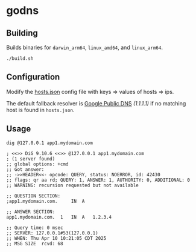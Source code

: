 # godns

## Building

Builds binaries for `darwin_arm64`, `linux_amd64`, and `linux_arm64`.

```shell
./build.sh
```

## Configuration

Modify the [hosts.json](https://github.com/nodesocket/godns/blob/master/hosts.json) config file with keys => values of hosts => ips.

The default fallback resolver is [Google Public DNS](https://developers.google.com/speed/public-dns) _(1.1.1.1)_ if no matching host is found in `hosts.json`.

## Usage

```shell
dig @127.0.0.1 app1.mydomain.com

; <<>> DiG 9.10.6 <<>> @127.0.0.1 app1.mydomain.com
; (1 server found)
;; global options: +cmd
;; Got answer:
;; ->>HEADER<<- opcode: QUERY, status: NOERROR, id: 42430
;; flags: qr aa rd; QUERY: 1, ANSWER: 1, AUTHORITY: 0, ADDITIONAL: 0
;; WARNING: recursion requested but not available

;; QUESTION SECTION:
;app1.mydomain.com.     IN  A

;; ANSWER SECTION:
app1.mydomain.com.  1   IN  A   1.2.3.4

;; Query time: 0 msec
;; SERVER: 127.0.0.1#53(127.0.0.1)
;; WHEN: Thu Apr 10 10:21:05 CDT 2025
;; MSG SIZE  rcvd: 68
```
